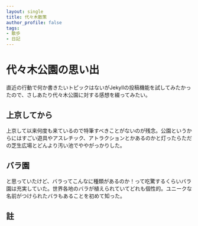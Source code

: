 ```yaml
---
layout: single
title: 代々木散策
author_profile: false
tags:
- 散歩
- 日記
---
```

# 代々木公園の思い出
直近の行動で何か書きたいトピックはないがJekyllの投稿機能を試してみたかったので、さしあたり代々木公園に対する感想を綴ってみたい。

## 上京してから
上京して以来何度も来ているので特筆すべきことがないのが残念。公園というからにはすごい遊具やアスレチック、アトラクションとかあるのかと灯ったらただの芝生広場とどんより汚い池でややがっかりした。

## バラ園
と思っていたけど、バラってこんなに種類があるのか！って吃驚するくらいバラ園は充実していた。世界各地のバラが植えられていてどれも個性的。ユニークな名前がつけられたバラもあることを初めて知った。

## 註
